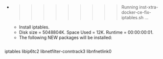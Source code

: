 * >>>>>>>>> Running inst-xtra-docker-ce-fix-iptables.sh ...
  * Install iptables.
  * Disk size = 5048804K. Space Used = 12K. Runtime = 00:00:00:01.
  * The following NEW packages will be installed:
  ```bash
iptables libip6tc2 libnetfilter-conntrack3 libnfnetlink0
  ```
